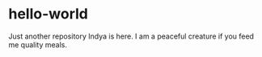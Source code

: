 # hello-world
Just another repository
Indya is here. I am a peaceful creature if you feed me quality meals. 
